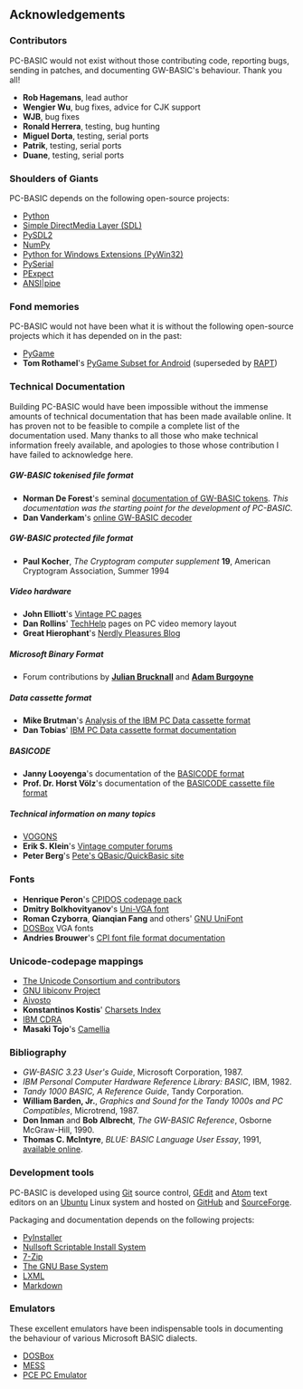 ## Acknowledgements

### Contributors

PC-BASIC would not exist without those contributing code, reporting bugs,
sending in patches, and documenting GW-BASIC's behaviour. Thank you all!

- **Rob Hagemans**,   lead author
- **Wengier Wu**,     bug fixes, advice for CJK support
- **WJB**,            bug fixes
- **Ronald Herrera**, testing, bug hunting
- **Miguel Dorta**,   testing, serial ports
- **Patrik**,         testing, serial ports
- **Duane**,          testing, serial ports


### Shoulders of Giants

PC-BASIC depends on the following open-source projects:

  * [Python](http://www.python.org)
  * [Simple DirectMedia Layer (SDL)](http://www.libsdl.org)
  * [PySDL2](https://pysdl2.readthedocs.org/en/latest/)
  * [NumPy](http://www.numpy.org)
  * [Python for Windows Extensions (PyWin32)](https://sourceforge.net/projects/pywin32/)
  * [PySerial](http://pyserial.sourceforge.net/pyserial.html)
  * [PExpect](http://pexpect.readthedocs.org/en/latest/)
  * [ANSI|pipe](https://github.com/robhagemans/ansipipe)


### Fond memories

PC-BASIC would not have been what it is without the following open-source projects
which it has depended on in the past:

  * [PyGame](http://www.pygame.org)
  * **Tom Rothamel**'s [PyGame Subset for Android](https://web.archive.org/web/20150712040220/http://pygame.renpy.org/) (superseded by [RAPT](http://www.renpy.org/doc/html/android.html))


### Technical Documentation

Building PC-BASIC would have been impossible without the immense amounts of
technical documentation that has been made available online. It has proven not
to be feasible to compile a complete list of the documentation used. Many
thanks to all those who make technical information freely available, and
apologies to those whose contribution I have failed to acknowledge here.

##### GW-BASIC tokenised file format

  * **Norman De Forest**'s seminal [documentation of GW-BASIC tokens](http://www.chebucto.ns.ca/~af380/GW-BASIC-tokens.html).
    _This documentation was the starting point for the development of PC-BASIC._
  * **Dan Vanderkam**'s [online GW-BASIC decoder](http://www.danvk.org/wp/2008-02-03/reading-old-gw-basic-programs/)

##### GW-BASIC protected file format

  * **Paul Kocher**, _The Cryptogram computer supplement_ **19**, American Cryptogram Association, Summer 1994

##### Video hardware

  * **John Elliott**'s [Vintage PC pages](http://www.seasip.info/VintagePC/)
  * **Dan Rollins**' [TechHelp](http://webpages.charter.net/danrollins/techhelp/0089.HTM) pages on PC video memory layout
  * **Great Hierophant**'s [Nerdly Pleasures Blog](http://nerdlypleasures.blogspot.com)

##### Microsoft Binary Format

  * Forum contributions by **[Julian Brucknall](http://www.boyet.com/Articles/MBFSinglePrecision.html)** and **[Adam Burgoyne](http://www.experts-exchange.com/Programming/Languages/Pascal/Delphi/Q_20245266.html)**

##### Data cassette format

  * **Mike Brutman**'s [Analysis of the IBM PC Data cassette format](http://www.brutman.com/Cassette_Waveforms/Cassette_Waveforms.html)
  * **Dan Tobias**' [IBM PC Data cassette format documentation](http://fileformats.archiveteam.org/wiki/IBM_PC_data_cassette)

##### BASICODE

  * **Janny Looyenga**'s documentation of the [BASICODE format](http://www.nostalgia8.nl/basicode.htm)
  * **Prof. Dr. Horst Völz**'s documentation of the [BASICODE cassette file format](http://www.kc85emu.de/scans/rfe0190/Basicode.htm)

##### Technical information on many topics

  * [VOGONS](http://www.vogons.org/)
  * **Erik S. Klein**'s [Vintage computer forums](http://www.vintage-computer.com)
  * **Peter Berg**'s [Pete's QBasic/QuickBasic site](http://www.petesqbsite.com/)

### Fonts

  * **Henrique Peron**'s [CPIDOS codepage pack](http://www.freedos.org/software/?prog=cpidos)
  * **Dmitry Bolkhovityanov**'s [Uni-VGA font](http://www.inp.nsk.su/~bolkhov/files/fonts/univga/)
  * **Roman Czyborra**, **Qianqian Fang** and others' [GNU UniFont](https://savannah.gnu.org/projects/unifont)
  * [DOSBox](http://www.dosbox.com) VGA fonts
  * **Andries Brouwer**'s [CPI font file format documentation](http://www.win.tue.nl/~aeb/linux/kbd/font-formats-3.html)

### Unicode-codepage mappings

  * [The Unicode Consortium and contributors](http://www.unicode.org/Public/MAPPINGS/VENDORS)
  * [GNU libiconv Project](https://www.gnu.org/software/libiconv/)
  * [Aivosto](http://www.aivosto.com/vbtips/charsets-codepages.html)
  * **Konstantinos Kostis**' [Charsets Index](http://www.kostis.net/charsets/)
  * [IBM CDRA](http://www-01.ibm.com/software/globalization/cdra/)
  * **Masaki Tojo**'s [Camellia](https://github.com/mtojo/camellia)

### Bibliography

  * _GW-BASIC 3.23 User's Guide_, Microsoft Corporation, 1987.
  * _IBM Personal Computer Hardware Reference Library: BASIC_, IBM, 1982.
  * _Tandy 1000 BASIC, A Reference Guide_, Tandy Corporation.
  * **William Barden, Jr.**, _Graphics and Sound for the Tandy 1000s and PC Compatibles_, Microtrend, 1987.
  * **Don Inman** and **Bob Albrecht**, _The GW-BASIC Reference_, Osborne McGraw-Hill, 1990.
  * **Thomas C. McIntyre**, _BLUE: BASIC Language User Essay_, 1991, [available online](https://web.archive.org/web/20060410121551/http://scottserver.net/basically/geewhiz.html).

### Development tools

PC-BASIC is developed using [Git](https://git-scm.com/) source control,
[GEdit](https://wiki.gnome.org/Apps/Gedit) and [Atom](https://atom.io/) text
editors on an [Ubuntu](http://www.ubuntu.com/) Linux system and hosted on
[GitHub](https://github.com/) and [SourceForge](https://sourceforge.net/).

Packaging and documentation depends on the following projects:

  * [PyInstaller](http://www.pyinstaller.org)
  * [Nullsoft Scriptable Install System](http://nsis.sourceforge.net)
  * [7-Zip](http://www.7-zip.org)
  * [The GNU Base System](http://www.gnu.org/)
  * [LXML](http://lxml.de)
  * [Markdown](https://pypi.python.org/pypi/Markdown)


### Emulators

These excellent emulators have been indispensable tools in documenting the
behaviour of various Microsoft BASIC dialects.

  * [DOSBox](http://www.dosbox.com)
  * [MESS](http://www.mess.org)
  * [PCE PC Emulator](http://www.hampa.ch/pce/)

